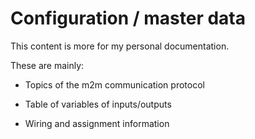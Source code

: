 # Configuration / master data

This content is more for my personal documentation.

These are mainly:

* Topics of the m2m communication protocol

* Table of variables of inputs/outputs

* Wiring and assignment information
